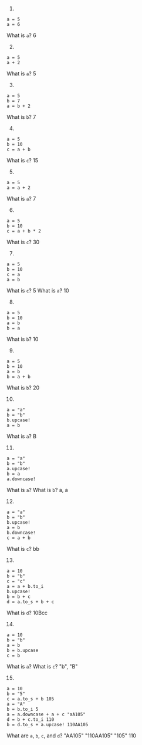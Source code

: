 1.
```
a = 5
a = 6
```
What is `a`?
6

2.
```
a = 5
a + 2
```
What is `a`?
5

3.
```
a = 5
b = 7
a = b + 2
```
What is `b`?
7

4.
```
a = 5
b = 10
c = a + b
```
What is `c`?
15

5.
```
a = 5
a = a + 2
```
What is `a`?
7

6.
```
a = 5
b = 10
c = a + b * 2
```
What is `c`?
30

7.
```
a = 5
b = 10
c = a
a = b
```
What is `c`?
5
What is `a`?
10

8.
```
a = 5
b = 10
a = b
b = a
```
What is `b`?
10

9.
```
a = 5
b = 10
a = b
b = a + b
```
What is `b`?
20

10.
```
a = "a"
b = "b"
b.upcase!
a = b
```
What is `a`?
B

11.
```
a = "a"
b = "b"
a.upcase!
b = a
a.downcase!
```
What is `a`? What is `b`?
a, a

12.
```
a = "a"
b = "b"
b.upcase!
a = b
b.downcase!
c = a + b
```
What is `c`?
bb

13.
```
a = 10
b = "b"
c = "c"
a = a + b.to_i
b.upcase!
b = b + c
d = a.to_s + b + c
```
What is `d`?
10Bcc

14.
```
a = 10
b = "b"
a = b
b = b.upcase
c = b
```
What is `a`? What is `c`?
"b", "B"

15.
```
a = 10
b = "5"
c = a.to_s + b 105
a = "A"
b = b.to_i 5
a = a.downcase + a + c "aA105"
d = b + c.to_i 110
b = d.to_s + a.upcase! 110AA105
```
What are `a`, `b`, `c`, and `d`?
"AA105"
"110AA105"
"105"
110
